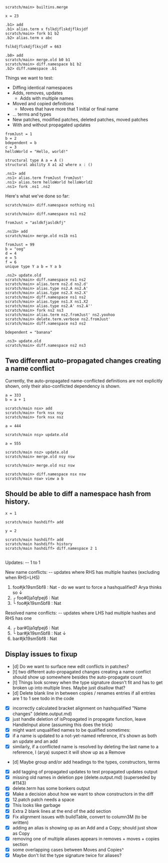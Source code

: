 ```ucm:hide
scratch/main> builtins.merge
```

```unison:hide
x = 23
```

```ucm
.b1> add
.b1> alias.term x fslkdjflskdjflksjdf
scratch/main> fork b1 b2
.b2> alias.term x abc
```
```unison:hide
fslkdjflskdjflksjdf = 663
```
```ucm
.b0> add
scratch/main> merge.old b0 b1
scratch/main> diff.namespace b1 b2
.b2> diff.namespace .b1
```
Things we want to test:

* Diffing identical namespaces
* Adds, removes, updates
  * Adds with multiple names
* Moved and copied definitions
  * Moves that have more that 1 initial or final name
* ... terms and types
* New patches, modified patches, deleted patches, moved patches
* With and without propagated updates

```unison:hide
fromJust = 1
b = 2
bdependent = b
c = 3
helloWorld = "Hello, world!"

structural type A a = A ()
structural ability X a1 a2 where x : ()
```

```ucm
.ns1> add
.ns1> alias.term fromJust fromJust'
.ns1> alias.term helloWorld helloWorld2
.ns1> fork .ns1 .ns2
```

Here's what we've done so far:

```ucm:error
scratch/main> diff.namespace nothing ns1
```

```ucm:error
scratch/main> diff.namespace ns1 ns2
```

```unison:hide
fromJust = "asldkfjasldkfj"
```

```ucm
.ns1b> add
scratch/main> merge.old ns1b ns1
```

```unison:hide
fromJust = 99
b = "oog"
d = 4
e = 5
f = 6
unique type Y a b = Y a b
```

```ucm
.ns2> update.old
scratch/main> diff.namespace ns1 ns2
scratch/main> alias.term ns2.d ns2.d'
scratch/main> alias.type ns2.A ns2.A'
scratch/main> alias.type ns2.X ns2.X'
scratch/main> diff.namespace ns1 ns2
scratch/main> alias.type ns1.X ns1.X2
scratch/main> alias.type ns2.A' ns2.A''
scratch/main> fork ns2 ns3
scratch/main> alias.term ns2.fromJust' ns2.yoohoo
scratch/main> delete.term.verbose ns2.fromJust'
scratch/main> diff.namespace ns3 ns2
```
```unison:hide
bdependent = "banana"
```
```ucm
.ns3> update.old
scratch/main> diff.namespace ns2 ns3
```


## Two different auto-propagated changes creating a name conflict
Currently, the auto-propagated name-conflicted definitions are not explicitly
shown, only their also-conflicted dependency is shown.
```unison:hide
a = 333
b = a + 1
```
```ucm
scratch/main nsx> add
scratch/main> fork nsx nsy
scratch/main> fork nsx nsz
```
```unison:hide
a = 444
```
```ucm
scratch/main nsy> update.old
```
```unison:hide
a = 555
```
```ucm
scratch/main nsz> update.old
scratch/main> merge.old nsy nsw
```
```ucm:error
scratch/main> merge.old nsz nsw
```
```ucm
scratch/main> diff.namespace nsx nsw
scratch/main nsw> view a b
```

## Should be able to diff a namespace hash from history.

```unison
x = 1
```

```ucm
scratch/main hashdiff> add
```

```unison
y = 2
```

```ucm
scratch/main hashdiff> add
scratch/main hashdiff> history
scratch/main hashdiff> diff.namespace 2 1
```

##

Updates:  -- 1 to 1

New name conflicts: -- updates where RHS has multiple hashes (excluding when RHS=LHS)

  1. foo#jk19sm5bf8 : Nat - do we want to force a hashqualified? Arya thinks so
     ↓
  2. ┌ foo#0ja1qfpej6 : Nat
  3. └ foo#jk19sm5bf8 : Nat

Resolved name conflicts: -- updates where LHS had multiple hashes and RHS has one

  4. ┌ bar#0ja1qfpej6 : Nat
  5. └ bar#jk19sm5bf8 : Nat
     ↓
  6. bar#jk19sm5bf8 : Nat

## Display issues to fixup

- [d] Do we want to surface new edit conflicts in patches?
- [t] two different auto-propagated changes creating a name conflict should show
      up somewhere besides the auto-propagate count
- [t] Things look screwy when the type signature doesn't fit and has to get broken
      up into multiple lines. Maybe just disallow that?
- [d] Delete blank line in between copies / renames entries if all entries are 1 to 1
      see todo in the code
- [x] incorrectly calculated bracket alignment on hashqualified "Name changes"  (delete.output.md)
- [x] just handle deletion of isPropagated in propagate function, leave HandleInput alone (assuming this does the trick)
- [x] might want unqualified names to be qualified sometimes:
- [x] if a name is updated to a not-yet-named reference, it's shown as both an update and an add
- [x] similarly, if a conflicted name is resolved by deleting the last name to
      a reference, I (arya) suspect it will show up as a Remove
- [d] Maybe group and/or add headings to the types, constructors, terms
- [x] add tagging of propagated updates to test propagated updates output
- [x] missing old names in deletion ppe (delete.output.md)  (superseded by \#1143)
- [x] delete.term has some bonkers output
- [x] Make a decision about how we want to show constructors in the diff
- [x] 12.patch patch needs a space
- [x] This looks like garbage
- [x] Extra 2 blank lines at the end of the add section
- [x] Fix alignment issues with buildTable, convert to column3M (to be written)
- [x] adding an alias is showing up as an Add and a Copy; should just show as Copy
- [x] removing one of multiple aliases appears in removes + moves + copies section
- [x] some overlapping cases between Moves and Copies^
- [x] Maybe don't list the type signature twice for aliases?
